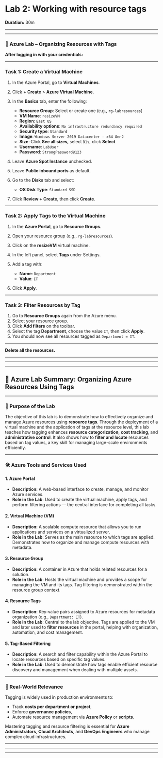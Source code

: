 # Lab 2: Working with resource tags

**Duration:** 30m

---
---

### 🚀 Azure Lab – Organizing Resources with Tags

**After logging in with your credentials:**

---

### **Task 1: Create a Virtual Machine**

1. In the Azure Portal, go to **Virtual Machines**.
2. Click **+ Create** > **Azure Virtual Machine**.
3. In the **Basics** tab, enter the following:

   * **Resource Group**: Select or create one (e.g., `rg-labresources`)
   * **VM Name**: `resizeVM`
   * **Region**: `East US`
   * **Availability options**: `No infrastructure redundancy required`
   * **Security type**: `Standard`
   * **Image**: `Windows Server 2019 Datacenter - x64 Gen2`
   * **Size**: Click **See all sizes**, select `B1s`, click **Select**
   * **Username**: `LabUser`
   * **Password**: `StrongPassword@123`
4. Leave **Azure Spot Instance** unchecked.
5. Leave **Public inbound ports** as default.
6. Go to the **Disks** tab and select:

   * **OS Disk Type**: `Standard SSD`
7. Click **Review + Create**, then click **Create**.

---

### **Task 2: Apply Tags to the Virtual Machine**

1. In the **Azure Portal**, go to **Resource Groups**.
2. Open your resource group (e.g., `rg-labresources`).
3. Click on the **resizeVM** virtual machine.
4. In the left panel, select **Tags** under Settings.
5. Add a tag with:

   * **Name**: `Department`
   * **Value**: `IT`
6. Click **Apply**.

---

### **Task 3: Filter Resources by Tag**

1. Go to **Resource Groups** again from the Azure menu.
2. Select your resource group.
3. Click **Add filters** on the toolbar.
4. Select the tag **Department**, choose the value `IT`, then click **Apply**.
5. You should now see all resources tagged as `Department = IT`.

---

**Delete all the resources.**

---
---
---
## **📘 Azure Lab Summary: Organizing Azure Resources Using Tags**

---

### **🎯 Purpose of the Lab**

The objective of this lab is to demonstrate how to effectively organize and manage Azure resources using **resource tags**. Through the deployment of a virtual machine and the application of tags at the resource level, this lab teaches how tagging enhances **resource categorization**, **cost tracking**, and **administrative control**. It also shows how to **filter and locate** resources based on tag values, a key skill for managing large-scale environments efficiently.

---

### **🛠 Azure Tools and Services Used**

#### 1. **Azure Portal**

* **Description**: A web-based interface to create, manage, and monitor Azure services.
* **Role in the Lab**: Used to create the virtual machine, apply tags, and perform filtering actions — the central interface for completing all tasks.

#### 2. **Virtual Machine (VM)**

* **Description**: A scalable compute resource that allows you to run applications and services on a virtualized server.
* **Role in the Lab**: Serves as the main resource to which tags are applied. Demonstrates how to organize and manage compute resources with metadata.

#### 3. **Resource Group**

* **Description**: A container in Azure that holds related resources for a solution.
* **Role in the Lab**: Hosts the virtual machine and provides a scope for managing the VM and its tags. Tag filtering is demonstrated within the resource group context.

#### 4. **Resource Tags**

* **Description**: Key-value pairs assigned to Azure resources for metadata organization (e.g., `Department: IT`).
* **Role in the Lab**: Central to the lab objective. Tags are applied to the VM and later used to **filter resources** in the portal, helping with organization, automation, and cost management.

#### 5. **Tag-Based Filtering**

* **Description**: A search and filter capability within the Azure Portal to locate resources based on specific tag values.
* **Role in the Lab**: Used to demonstrate how tags enable efficient resource discovery and management when dealing with multiple assets.

---

### **🔑 Real-World Relevance**

Tagging is widely used in production environments to:

* Track **costs per department or project**,
* Enforce **governance policies**,
* Automate resource management via **Azure Policy** or **scripts**.

Mastering tagging and resource filtering is essential for **Azure Administrators**, **Cloud Architects**, and **DevOps Engineers** who manage complex cloud infrastructures.

---
---
---
